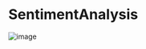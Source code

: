 # SentimentAnalysis
![image](https://user-images.githubusercontent.com/43849911/67639432-7db2a580-f915-11e9-8fa1-843722195570.png)
